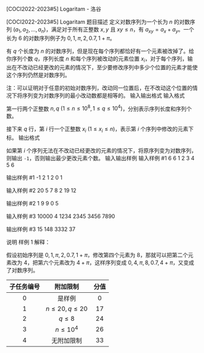 



[COCI2022-2023#5] Logaritam - 洛谷














[COCI2022-2023#5] Logaritam
题目描述
定义对数序列为一个长为 $n$ 的对数序列 $(a_1,a_2,\ldots,a_n)$，满足对于所有正整数 $x,y$ 且 $xy\le n$，有 $a_{xy}=a_x+a_y$。一个长为 $6$ 的对数序列例子为 $0,1,\pi,2,0.7,1+\pi$。

有 $q$ 个长度为 $n$ 的对数序列，但是现在每个序列都恰好有一个元素被改掉了。给你序列个数 $q$，序列长度 $n$ 和每个序列被改动的元素位置 $x_i$，对于每个序列，输出在不改动已经更改的元素的情况下，至少要修改序列中多少个位置的元素才能使这个序列仍然是对数序列。

注：可以证明对于任意的初始对数序列，改动同一位置后，在不改动这个位置的情况下将序列变为对数序列的最小改动数都是相等的。
输入输出格式
输入格式

第一行两个正整数 $n,q\ (1\le n\le 10^8,1\le q\le 10^4)$，分别表示序列长度和序列个数。

接下来 $q$ 行，第 $i$ 行一个正整数 $x_i\ (1\le x_i\le n)$，表示第 $i$ 个序列中修改的元素下标。
输出格式

如果第 $i$ 个序列无法在不改动已经更改的元素的情况下，将原序列变为对数序列，则输出 `-1`，否则输出最少更改元素个数。
输入输出样例
输入样例 #1
6 6
1
2
3
4
5
6

输出样例 #1
-1
2
1
2
0
1

输入样例 #2
20 5
7
8
2
19
12

输出样例 #2
1
9
9
0
5

输入样例 #3
10000 4
1234
2345
3456
7890

输出样例 #3
15
148
3332
37

说明
样例 $1$ 解释：

假设初始序列是 $0,1,\pi,2,0.7,1+\pi$，修改第四个元素为 8，那就可以把第二个元素改为 $4$，把第六个元素改为 $4+\pi$，这样序列变成 $0,4,\pi,8,0.7,4+\pi$，又变成了对数序列。

|子任务编号|	附加限制|	分值|
|:-:|:-:|:-:|
|$0$|	是样例	|$0$|
|$1$|	$n\le 20,q\le 20$	|$17$|
|$2$|	$q\le 8$	|$24$|
|$3$|	$n\le 10^4$	|$26$|
|$4$|	无附加限制	|$33$|






